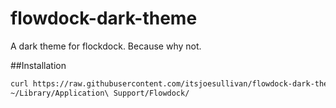 flowdock-dark-theme
===================

A dark theme for flockdock. Because why not. 

##Installation

```bash
curl https://raw.githubusercontent.com/itsjoesullivan/flowdock-dark-theme/master/userstyle.css > \
~/Library/Application\ Support/Flowdock/
```

